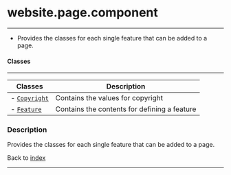 # website.page.component
---

- Provides the classes for each single feature that can be added to a page. 

#### Classes
---
| Classes | Description |
|---|---|
|- [`Copyright`](../Classes/copyright.md)| Contains the values for copyright |
|- [`Feature`](../Classes/feature.md)| Contains the contents for defining a feature |

### Description

Provides the classes for each single feature that can be added to a page.

Back to [index](../../README.md#webplate-api-specification-under-development)

---